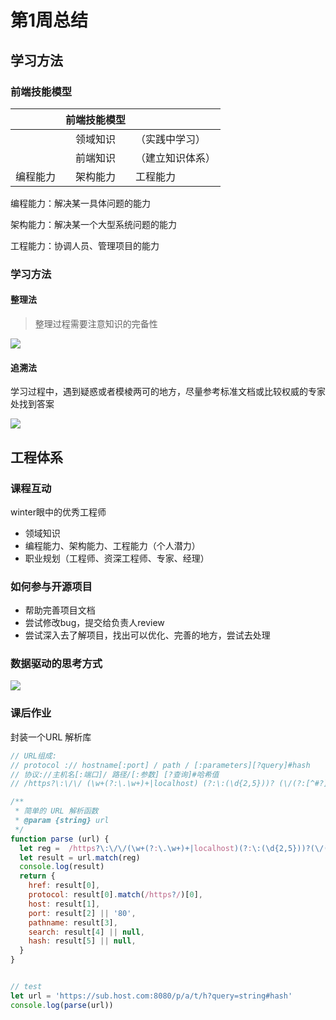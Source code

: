 # 第1周总结

## 学习方法

### 前端技能模型

|          | 前端技能模型 |                  |
| -------- | :----------: | ---------------- |
|          |   领域知识   | （实践中学习）   |
|          |   前端知识   | （建立知识体系） |
| 编程能力 |   架构能力   | 工程能力         |

编程能力：解决某一具体问题的能力

架构能力：解决某一个大型系统问题的能力

工程能力：协调人员、管理项目的能力

### 学习方法

#### 整理法

> 整理过程需要注意知识的完备性

![](https://gongyz.oss-cn-shenzhen.aliyuncs.com/blog/20200407210543.png)

#### 追溯法

学习过程中，遇到疑惑或者模棱两可的地方，尽量参考标准文档或比较权威的专家处找到答案

![](https://gongyz.oss-cn-shenzhen.aliyuncs.com/blog/20200413202831.png)

## 工程体系

### 课程互动

winter眼中的优秀工程师

- 领域知识
- 编程能力、架构能力、工程能力（个人潜力）
- 职业规划（工程师、资深工程师、专家、经理）

### 如何参与开源项目

- 帮助完善项目文档
- 尝试修改bug，提交给负责人review
- 尝试深入去了解项目，找出可以优化、完善的地方，尝试去处理

### 数据驱动的思考方式

![](https://gongyz.oss-cn-shenzhen.aliyuncs.com/blog/20200411203121.png)

### 课后作业

封装一个URL 解析库

```js
// URL组成:
// protocol :// hostname[:port] / path / [:parameters][?query]#hash
// 协议://主机名[:端口]/ 路径/[:参数] [?查询]#哈希值
// /https?\:\/\/ (\w+(?:\.\w+)+|localhost) (?:\:(\d{2,5}))? (\/(?:[^#?]+)?) (?:\?([^#]+))? (?:#{1}(.+))?/i

/**
 * 简单的 URL 解析函数
 * @param {string} url 
 */
function parse (url) {
  let reg =  /https?\:\/\/(\w+(?:\.\w+)+|localhost)(?:\:(\d{2,5}))?(\/(?:[^#?]+)?)(?:\?([^#]+))?(?:#{1}(.+))?/i
  let result = url.match(reg)
  console.log(result)
  return {
    href: result[0],
    protocol: result[0].match(/https?/)[0],
    host: result[1],
    port: result[2] || '80',
    pathname: result[3],
    search: result[4] || null,
    hash: result[5] || null,
  }
}


// test
let url = 'https://sub.host.com:8080/p/a/t/h?query=string#hash'
console.log(parse(url))
```

